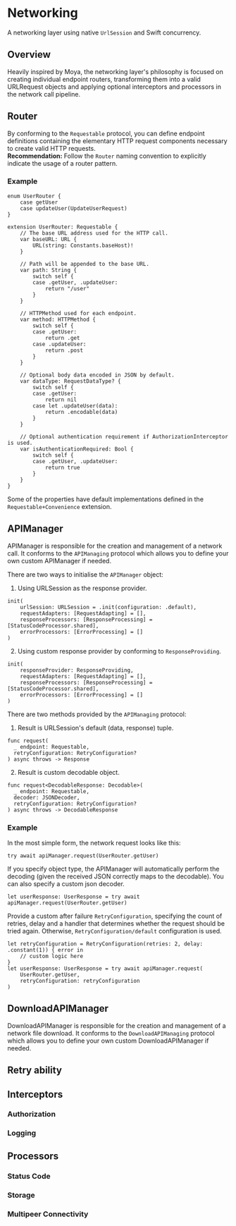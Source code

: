 # Networking

A networking layer using native `UrlSession` and Swift concurrency.

## Overview
Heavily inspired by Moya, the networking layer's philosophy is focused on creating individual endpoint routers, transforming them into a valid URLRequest objects and applying optional interceptors and processors in the network call pipeline.

## Router
By conforming to the ``Requestable`` protocol, you can define endpoint definitions containing the elementary HTTP request components necessary to create valid HTTP requests.
<br> **Recommendation:** Follow the `Router` naming convention to explicitly indicate the usage of a router pattern.

### Example
```
enum UserRouter { 
    case getUser
    case updateUser(UpdateUserRequest)
}

extension UserRouter: Requestable {
    // The base URL address used for the HTTP call.
    var baseURL: URL { 
        URL(string: Constants.baseHost)!
    }

    // Path will be appended to the base URL.
    var path: String { 
        switch self {
        case .getUser, .updateUser:
            return "/user"
        }
    }

    // HTTPMethod used for each endpoint.
    var method: HTTPMethod { 
        switch self {
        case .getUser:
            return .get        
        case .updateUser:
            return .post
        }
    }

    // Optional body data encoded in JSON by default.
    var dataType: RequestDataType? { 
        switch self {
        case .getUser:
            return nil
        case let .updateUser(data):
            return .encodable(data)
        }
    }

    // Optional authentication requirement if AuthorizationInterceptor is used.
    var isAuthenticationRequired: Bool {
        switch self {
        case .getUser, .updateUser:
            return true
        }
    }
}
```

Some of the properties have default implementations defined in the `Requestable+Convenience` extension.

## APIManager
APIManager is responsible for the creation and management of a network call. It conforms to the ``APIManaging`` protocol which allows you to define your own custom APIManager if needed.

There are two ways to initialise the ``APIManager`` object:
1. Using URLSession as the response provider.
```
init(
    urlSession: URLSession = .init(configuration: .default),
    requestAdapters: [RequestAdapting] = [],
    responseProcessors: [ResponseProcessing] = [StatusCodeProcessor.shared],
    errorProcessors: [ErrorProcessing] = []
)
```

2. Using custom response provider by conforming to ``ResponseProviding``.
```
init(
    responseProvider: ResponseProviding,
    requestAdapters: [RequestAdapting] = [],
    responseProcessors: [ResponseProcessing] = [StatusCodeProcessor.shared],
    errorProcessors: [ErrorProcessing] = []
)
```

There are two methods provided by the ``APIManaging`` protocol:

1. Result is URLSession's default (data, response) tuple.
```
func request(
  _ endpoint: Requestable,
  retryConfiguration: RetryConfiguration?
) async throws -> Response
```
2. Result is custom decodable object.
```
func request<DecodableResponse: Decodable>(
  _ endpoint: Requestable,
  decoder: JSONDecoder,
  retryConfiguration: RetryConfiguration?
) async throws -> DecodableResponse
```

### Example
In the most simple form, the network request looks like this:

```
try await apiManager.request(UserRouter.getUser)
```

If you specify object type, the APIManager will automatically perform the decoding (given the received JSON correctly maps to the decodable). You can also specify a custom json decoder.

```
let userResponse: UserResponse = try await apiManager.request(UserRouter.getUser)
```

Provide a custom after failure ``RetryConfiguration``, specifying the count of retries, delay and a handler that determines whether the request should be tried again. Otherwise, ``RetryConfiguration/default`` configuration is used.

```
let retryConfiguration = RetryConfiguration(retries: 2, delay: .constant(1)) { error in 
    // custom logic here
}
let userResponse: UserResponse = try await apiManager.request(
    UserRouter.getUser,
    retryConfiguration: retryConfiguration
)
```

## DownloadAPIManager
DownloadAPIManager is responsible for the creation and management of a network file download. It conforms to the ``DownloadAPIManaging`` protocol which allows you to define your own custom DownloadAPIManager if needed.



## Retry ability

## Interceptors

### Authorization

### Logging

## Processors

### Status Code

### Storage 

### Multipeer Connectivity
